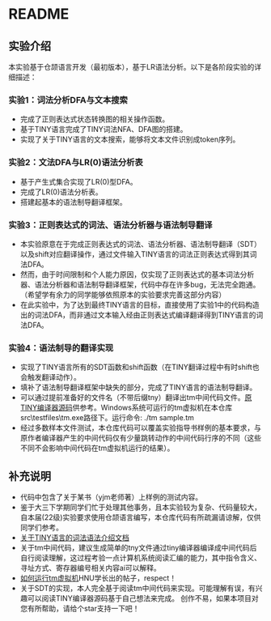 # README

## 实验介绍

本实验基于仓颉语言开发（最初版本），基于LR语法分析。以下是各阶段实验的详细描述：

### 实验1：词法分析DFA与文本搜索
- 完成了正则表达式状态转换图的相关操作函数。
- 基于TINY语言完成了TINY词法NFA、DFA图的搭建。
- 实现了关于TINY语言的文本搜索，能够将文本文件识别成token序列。

### 实验2：文法DFA与LR(0)语法分析表
- 基于产生式集合实现了LR(0)型DFA。
- 完成了LR(0)语法分析表。
- 搭建起基本的语法制导翻译框架。

### 实验3：正则表达式的词法、语法分析器与语法制导翻译
- 本实验原意在于完成正则表达式的词法、语法分析器、语法制导翻译（SDT）以及shift对应翻译操作，通过文件输入TINY语言的词法正则表达式得到其词法DFA。
- 然而，由于时间限制和个人能力原因，仅实现了正则表达式的基本词法分析器、语法分析器和语法制导翻译框架，代码中存在许多bug，无法完全跑通。（希望学有余力的同学能够依照原本的实验要求完善这部分内容）
- 在此实验中，为了达到最终TINY语言的目标，直接使用了实验1中的代码构造出的词法DFA，而非通过文本输入经由正则表达式编译翻译得到TINY语言的词法DFA。

### 实验4：语法制导的翻译实现
- 实现了TINY语言所有的SDT函数和shift函数（在TINY翻译过程中有时shift也会触发翻译动作）。
- 填补了语法制导翻译框架中缺失的部分，完成了TINY语言的语法制导翻译。
- 可以通过提前准备好的文件名（不带后缀tny）翻译出tm中间代码文件。[原TINY编译器源码](https://github.com/bigconvience/BooksCode)供参考。Windows系统可运行的tm虚拟机在本仓库src\testfiles\tm.exe路径下。运行命令: ./tm sample.tm
- 经过多数样本文件测试，本仓库代码可以覆盖实验指导书样例的基本要求，与原作者编译器产生的中间代码仅有少量跳转动作的中间代码行序的不同（这些不同不会影响中间代码在tm虚拟机运行的结果）。

## 补充说明
- 代码中包含了关于某书（yjm老师著）上样例的测试内容。
- 鉴于大三下学期同学们忙于处理其他事务，且本实验较为复杂、代码量较大，自本届(22级)实验要求使用仓颉语言编写，本仓库代码有所疏漏请谅解，仅供同学们参考。
- [关于TINY语言的词法语法介绍文档](https://wenku.baidu.com/view/1be4535101f69e3142329401.html?_wkts_=1741495761341&login_type=qzone)
- 关于tm中间代码，建议生成简单的tny文件通过tiny编译器编译成中间代码后自行阅读理解，这过程考验一点计算机系统阅读汇编的能力，其中指令含义、寻址方式、寄存器编号相关内容ai可以解释。
- [如何运行tm虚拟机](https://blog.csdn.net/yyd19981117/article/details/86695361)HNU学长出的帖子，respect！
- 关于SDT的实现，本人完全基于阅读tm中间代码来实现。可能理解有误，有兴趣可以阅读TINY编译器源码基于自己想法来完成。
创作不易，如果本项目对您有所帮助，请给个star支持一下吧！
